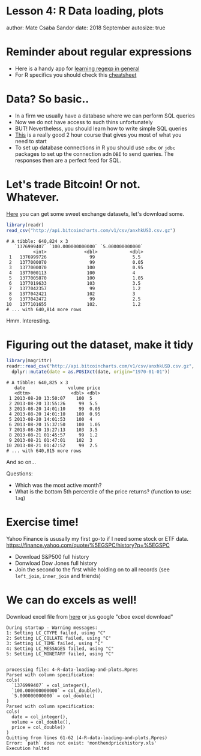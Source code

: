 Lesson 4: R Data loading, plots
========================================================
author: Mate Csaba Sandor
date: 2018 September
autosize: true


Reminder about regular expressions
========================================================

- Here is a handy app for [learning regexp in general](https://regexone.com/)
- For R specifics you should check this [cheatsheet](https://www.rstudio.com/wp-content/uploads/2016/09/RegExCheatsheet.pdf)

Data? So basic..
========================================================

- In a firm we usually have a database where we can perform SQL queries
- Now we do not have access to such thins unfortunately
- BUT! Nevertheless, you should learn how to write simple SQL queries 
- [This](https://www.codecademy.com/learn/learn-sql) is a really good 2 hour course that gives you most of what you need to start
- To set up database connections in R you should use `odbc` or `jdbc` packages to set up the connection adn `DBI` to send queries. The responses then are a perfect feed for SQL.

Let's trade Bitcoin! Or not. Whatever.
========================================================

[Here](http://bitcoincharts.com) you can get some sweet exchange datasets, let's download some.

```r
library(readr)
read_csv("http://api.bitcoincharts.com/v1/csv/anxhkUSD.csv.gz") 
```

```
# A tibble: 640,824 x 3
   `1376999407` `100.000000000000` `5.000000000000`
          <int>              <dbl>            <dbl>
 1   1376999726                99              5.5 
 2   1377000070                99              0.05
 3   1377000070               100              0.95
 4   1377000113               100              4   
 5   1377005870               100              1.05
 6   1377019633               103              3.5 
 7   1377042357                99              1.2 
 8   1377042421               102              3   
 9   1377042472                99              2.5 
10   1377101655               102.             1.2 
# ... with 640,814 more rows
```
Hmm. Interesting.

Figuring out the dataset, make it tidy
========================================================


```r
library(magrittr)
readr::read_csv("http://api.bitcoincharts.com/v1/csv/anxhkUSD.csv.gz", col_names = c("date", "volume", "price")) %>%
  dplyr::mutate(date = as.POSIXct(date, origin="1970-01-01"))
```

```
# A tibble: 640,825 x 3
   date                volume price
   <dttm>               <dbl> <dbl>
 1 2013-08-20 13:50:07    100  5   
 2 2013-08-20 13:55:26     99  5.5 
 3 2013-08-20 14:01:10     99  0.05
 4 2013-08-20 14:01:10    100  0.95
 5 2013-08-20 14:01:53    100  4   
 6 2013-08-20 15:37:50    100  1.05
 7 2013-08-20 19:27:13    103  3.5 
 8 2013-08-21 01:45:57     99  1.2 
 9 2013-08-21 01:47:01    102  3   
10 2013-08-21 01:47:52     99  2.5 
# ... with 640,815 more rows
```
And so on...

Questions:
- Which was the most active month?
- What is the bottom 5th percentile of the price returns? (function to use: `lag`)

Exercise time!
========================================================

Yahoo Finance is ususally my first go-to if I need some stock or ETF data.
https://finance.yahoo.com/quote/%5EGSPC/history?p=%5EGSPC

- Download S&P500 full history
- Donwload Dow Jones full history
- Join the second to the first while holding on to all records (see `left_join`, `inner_join` and friends)

We can do excels as well!
========================================================
Download excel file from [here](http://www.cboe.com/micro/buywrite/monthendpricehistory.xls) or jus google "cboe excel download"



















```
During startup - Warning messages:
1: Setting LC_CTYPE failed, using "C" 
2: Setting LC_COLLATE failed, using "C" 
3: Setting LC_TIME failed, using "C" 
4: Setting LC_MESSAGES failed, using "C" 
5: Setting LC_MONETARY failed, using "C" 


processing file: 4-R-data-loading-and-plots.Rpres
Parsed with column specification:
cols(
  `1376999407` = col_integer(),
  `100.000000000000` = col_double(),
  `5.000000000000` = col_double()
)
Parsed with column specification:
cols(
  date = col_integer(),
  volume = col_double(),
  price = col_double()
)
Quitting from lines 61-62 (4-R-data-loading-and-plots.Rpres) 
Error: `path` does not exist: 'monthendpricehistory.xls'
Execution halted
```
